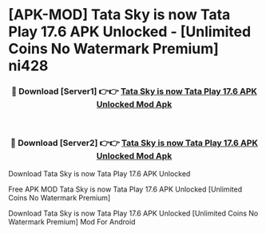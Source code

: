 # [APK-MOD] Tata Sky is now Tata Play 17.6 APK Unlocked - [Unlimited Coins No Watermark Premium] ni428



<div align="center">
<h3>🔴 Download [Server1] 👉👉 <a href="https://momento.my/?title=Tata_Sky_is_now_Tata_Play_17.6_APK_Unlocked">Tata Sky is now Tata Play 17.6 APK Unlocked Mod Apk</a></h3><br>

<h3>🔴 Download [Server2] 👉👉 <a href="https://momento.my/?title=Tata_Sky_is_now_Tata_Play_17.6_APK_Unlocked">Tata Sky is now Tata Play 17.6 APK Unlocked Mod Apk</a></h3>
</div>



Download Tata Sky is now Tata Play 17.6 APK Unlocked 

Free APK MOD Tata Sky is now Tata Play 17.6 APK Unlocked [Unlimited Coins No Watermark Premium]

Download Tata Sky is now Tata Play 17.6 APK Unlocked [Unlimited Coins No Watermark Premium] Mod For Android
